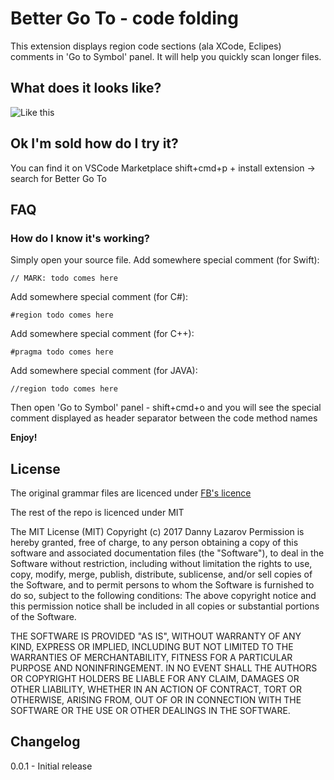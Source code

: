 # Better Go To - code folding

This extension displays region code sections (ala XCode, Eclipes) comments in 'Go to Symbol' panel.
It will help you quickly scan longer files.

## What does it looks like?
![Like this](https://raw.githubusercontent.com/dzannotti/vscode-babel/master/images/screenshot.png "Screenshot")

## Ok I'm sold how do I try it?
You can find it on VSCode Marketplace
shift+cmd+p + install extension -> search for Better Go To

## FAQ
### How do I know it's working?
Simply open your source file.
Add somewhere special comment (for Swift):

`// MARK: todo comes here`

Add somewhere special comment (for C#):

`#region todo comes here`

Add somewhere special comment (for C++):

`#pragma todo comes here`

Add somewhere special comment (for JAVA):

`//region todo comes here`

Then open 'Go to Symbol' panel - shift+cmd+o
and you will see the special comment displayed as header separator between the code method names

**Enjoy!**


## License

The original grammar files are licenced under [FB's licence](https://raw.githubusercontent.com/flowtype/flow-for-vscode/master/LICENSE)

The rest of the repo is licenced under MIT

The MIT License (MIT)
Copyright (c) 2017 Danny Lazarov
Permission is hereby granted, free of charge, to any person obtaining a copy of this software and associated documentation files (the "Software"), to deal in the Software without restriction, including without limitation the rights to use, copy, modify, merge, publish, distribute, sublicense, and/or sell copies of the Software, and to permit persons to whom the Software is furnished to do so, subject to the following conditions:
The above copyright notice and this permission notice shall be included in all copies or substantial portions of the Software.

THE SOFTWARE IS PROVIDED "AS IS", WITHOUT WARRANTY OF ANY KIND, EXPRESS OR IMPLIED, INCLUDING BUT NOT LIMITED TO THE WARRANTIES OF MERCHANTABILITY, FITNESS FOR A PARTICULAR PURPOSE AND NONINFRINGEMENT. IN NO EVENT SHALL THE AUTHORS OR COPYRIGHT HOLDERS BE LIABLE FOR ANY CLAIM, DAMAGES OR OTHER LIABILITY, WHETHER IN AN ACTION OF CONTRACT, TORT OR OTHERWISE, ARISING FROM, OUT OF OR IN CONNECTION WITH THE SOFTWARE OR THE USE OR OTHER DEALINGS IN THE SOFTWARE.

## Changelog
0.0.1 - Initial release

